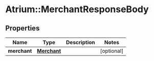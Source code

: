 # Atrium::MerchantResponseBody

## Properties
Name | Type | Description | Notes
------------ | ------------- | ------------- | -------------
**merchant** | [**Merchant**](Merchant.md) |  | [optional] 


